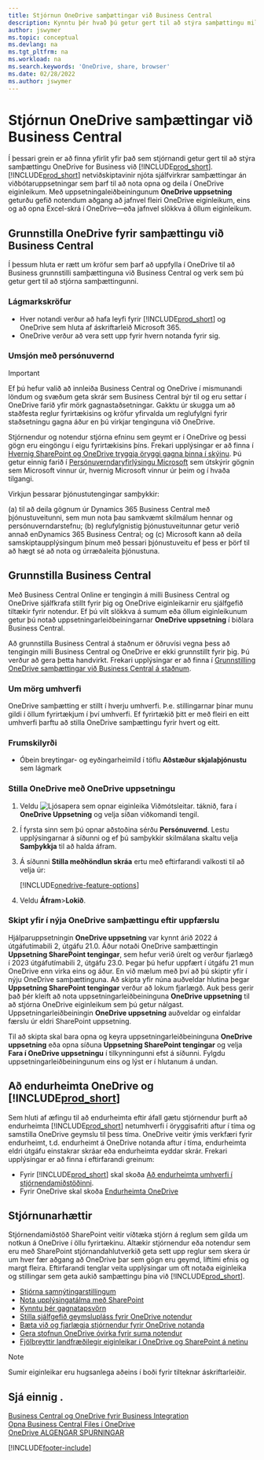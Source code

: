```yaml
---
title: Stjórnun OneDrive samþættingar við Business Central
description: Kynntu þér hvað þú getur gert til að stýra samþættingu milli Business Central og OneDrive for Business.
author: jswymer
ms.topic: conceptual
ms.devlang: na
ms.tgt_pltfrm: na
ms.workload: na
ms.search.keywords: 'OneDrive, share, browser'
ms.date: 02/28/2022
ms.author: jswymer
---
```

# <a name="managing-onedrive-integration-with-business-central"></a><a name="managing-onedrive-integration-with-business-central"></a><a name="managing-onedrive-integration-with-business-central"></a>Stjórnun OneDrive samþættingar við Business Central

Í þessari grein er að finna yfirlit yfir það sem stjórnandi getur gert til að stýra samþættingu OneDrive for Business við [!INCLUDE[prod_short](includes/prod_short.md)]. [!INCLUDE[prod_short](includes/prod_short.md)] netviðskiptavinir njóta sjálfvirkrar samþættingar án viðbótaruppsetningar sem þarf til að nota opna og deila í OneDrive eiginleikum. Með uppsetningaleiðbeiningunum **OneDrive uppsetning** geturðu gefið notendum aðgang að jafnvel fleiri OneDrive eiginleikum, eins og að opna Excel-skrá í OneDrive&mdash;eða jafnvel slökkva á öllum eiginleikum.  

## <a name="configure-onedrive-for-integration-with-business-central"></a><a name="configure-onedrive-for-integration-with-business-central"></a><a name="configure-onedrive-for-integration-with-business-central"></a>Grunnstilla OneDrive fyrir samþættingu við Business Central

Í þessum hluta er rætt um kröfur sem þarf að uppfylla í OneDrive til að Business grunnstilli samþættinguna við Business Central og verk sem þú getur gert til að stjórna samþættingunni.

### <a name="minimum-requirements"></a><a name="minimum-requirements"></a><a name="minimum-requirements"></a>Lágmarkskröfur

* Hver notandi verður að hafa leyfi fyrir [!INCLUDE[prod_short](includes/prod_short.md)] og OneDrive sem hluta af áskriftarleið Microsoft 365.
* OneDrive verður að vera sett upp fyrir hvern notanda fyrir sig.

### <a name="managing-privacy"></a><a name="managing-privacy"></a><a name="managing-privacy"></a>Umsjón með persónuvernd

> [!IMPORTANT]
> Ef þú hefur valið að innleiða Business Central og OneDrive í mismunandi löndum og svæðum geta skrár sem Business Central býr til og eru settar í OneDrive farið yfir mörk gagnastaðsetningar. Gakktu úr skugga um að staðfesta reglur fyrirtækisins og kröfur yfirvalda um reglufylgni fyrir staðsetningu gagna áður en þú virkjar tenginguna við OneDrive.

Stjórnendur og notendur stjórna efninu sem geymt er í OneDrive og þessi gögn eru eingöngu í eigu fyrirtækisins þíns. Frekari upplýsingar er að finna í [Hvernig SharePoint og OneDrive tryggja öryggi gagna þinna í skýinu](/sharepoint/safeguarding-your-data). Þú getur einnig farið í [Persónuverndaryfirlýsingu Microsoft](https://privacy.microsoft.com/en-us/privacystatement) sem útskýrir gögnin sem Microsoft vinnur úr, hvernig Microsoft vinnur úr þeim og í hvaða tilgangi.

Virkjun þessarar þjónustutengingar samþykkir:

(a) til að deila gögnum úr Dynamics 365 Business Central með þjónustuveitunni, sem mun nota þau samkvæmt skilmálum hennar og persónuverndarstefnu; (b) reglufylgnistig þjónustuveitunnar getur verið annað enDynamics 365 Business Central; og (c) Microsoft kann að deila samskiptaupplýsingum þínum með þessari þjónustuveitu ef þess er þörf til að hægt sé að nota og úrræðaleita þjónustuna.

## <a name="configure-business-central"></a><a name="configure-business-central"></a><a name="configure-business-central"></a>Grunnstilla Business Central

Með Business Central Online er tengingin á milli Business Central og OneDrive sjálfkrafa stillt fyrir þig og OneDrive eiginleikarnir eru sjálfgefið tiltækir fyrir notendur. Ef þú vilt slökkva á sumum eða öllum eiginleikunum getur þú notað uppsetningarleiðbeiningarnar **OneDrive uppsetning** í biðlara Business Central.

Að grunnstilla Business Central á staðnum er öðruvísi vegna þess að tengingin milli Business Central og OneDrive er ekki grunnstillt fyrir þig. Þú verður að gera þetta handvirkt. Frekari upplýsingar er að finna í [Grunnstilling OneDrive samþættingar við Business Central á staðnum](admin-onedrive-integration-onpremises.md).

### <a name="about-multiple-environments"></a><a name="about-multiple-environments"></a><a name="about-multiple-environments"></a>Um mörg umhverfi

OneDrive samþætting er stillt í hverju umhverfi. Þ.e. stillingarnar þínar munu gildi í öllum fyrirtækjum í því umhverfi. Ef fyrirtækið þitt er með fleiri en eitt umhverfi þarftu að stilla OneDrive samþættingu fyrir hvert og eitt.

### <a name="prerequisites"></a><a name="prerequisites"></a><a name="prerequisites"></a>Frumskilyrði

- Óbein breytingar- og eyðingarheimild í töflu **Aðstæður skjalaþjónustu** sem lágmark

### <a name="configure-onedrive-using-onedrive-setup"></a><a name="configure-onedrive-using-onedrive-setup"></a><a name="configure-onedrive-using-onedrive-setup"></a>Stilla OneDrive með OneDrive uppsetningu

1. Veldu ![Ljósapera sem opnar eiginleika Viðmótsleitar.](media/ui-search/search_small.png "Segðu mér hvað þú vilt gera") táknið, fara í **OneDrive Uppsetning** og velja síðan viðkomandi tengil. 
2. Í fyrsta sinn sem þú opnar aðstoðina sérðu **Persónuvernd**. Lestu upplýsingarnar á síðunni og ef þú samþykkir skilmálana skaltu velja **Samþykkja** til að halda áfram.
3. Á síðunni **Stilla meðhöndlun skráa** ertu með eftirfarandi valkosti til að velja úr:

   [!INCLUDE[onedrive-feature-options](includes/onedrive-feature-options.md)]
4. Veldu **Áfram**>**Lokið**.

### <a name="switching-to-new-onedrive-integration-after-upgrade"></a><a name="switching-to-new-onedrive-integration-after-upgrade"></a><a name="switching-to-new-onedrive-integration-after-upgrade"></a>Skipt yfir í nýja OneDrive samþættingu eftir uppfærslu

Hjálparuppsetningin **OneDrive uppsetning** var kynnt árið 2022 á útgáfutímabili 2, útgáfu 21.0. Áður notaði OneDrive samþættingin **Uppsetning SharePoint tengingar**, sem hefur verið úrelt og verður fjarlægð í 2023 útgáfutímabili 2, útgáfu 23.0. Þegar þú hefur uppfært í útgáfu 21 mun OneDrive enn virka eins og áður. En við mælum með því að þú skiptir yfir í nýju OneDrive samþættinguna. Að skipta yfir núna auðveldar hlutina þegar **Uppsetning SharePoint tengingar** verður að lokum fjarlægð. Auk þess gerir það þér kleift að nota uppsetningarleiðbeininguna **OneDrive uppsetning** til að stjórna OneDrive eiginleikum sem þú getur nálgast. Uppsetningarleiðbeiningin **OneDrive uppsetning** auðveldar og einfaldar færslu úr eldri SharePoint uppsetning.

Til að skipta skal bara opna og keyra uppsetningarleiðbeininguna **OneDrive uppsetning** eða opna síðuna **Uppsetning SharePoint tengingar** og velja **Fara í OneDrive uppsetningu** í tilkynningunni efst á síðunni. Fylgdu uppsetningarleiðbeiningunum eins og lýst er í hlutanum á undan.

## <a name="restoring-onedrive-and-"></a><a name="restoring-onedrive-and-"></a><a name="restoring-onedrive-and-"></a>Að endurheimta OneDrive og [!INCLUDE[prod_short](includes/prod_short.md)]

Sem hluti af æfingu til að endurheimta eftir áfall gætu stjórnendur þurft að endurheimta [!INCLUDE[prod_short](includes/prod_short.md)] netumhverfi í öryggisafriti aftur í tíma og samstilla OneDrive geymslu til þess tíma. OneDrive veitir ýmis verkfæri fyrir endurheimt, t.d. endurheimt á OneDrive notanda aftur í tíma, endurheimta eldri útgáfu einstakrar skráar eða endurheimta eyddar skrár. Frekari upplýsingar er að finna í eftirfarandi greinum:

* Fyrir [!INCLUDE[prod_short](includes/prod_short.md)] skal skoða [Að endurheimta umhverfi í stjórnendamiðstöðinni](/dynamics365/business-central/dev-itpro/administration/tenant-admin-center-backup-restore).
* Fyrir OneDrive skal skoða [Endurheimta OneDrive](https://support.microsoft.com/en-us/office/restore-your-onedrive-fa231298-759d-41cf-bcd0-25ac53eb8a15?ui=en-us&rs=en-us&ad=us)

## <a name="governance"></a><a name="governance"></a><a name="governance"></a>Stjórnunarhættir

Stjórnendamiðstöð SharePoint veitir víðtæka stjórn á reglum sem gilda um notkun á OneDrive í öllu fyrirtækinu. Altækir stjórnendur eða notendur sem eru með SharePoint stjórnandahlutverkið geta sett upp reglur sem skera úr um hver fær aðgang að OneDrive þar sem gögn eru geymd, líftími efnis og margt fleira. Eftirfarandi tenglar veita upplýsingar um oft notaða eiginleika og stillingar sem geta aukið samþættingu þína við [!INCLUDE[prod_short](includes/prod_short.md)]. 

* [Stjórna samnýtingarstillingum](/sharepoint/turn-external-sharing-on-or-off)
* [Nota upplýsingatálma með SharePoint](/sharepoint/information-barriers)
* [Kynntu þér gagnatapsvörn](/microsoft-365/compliance/dlp-learn-about-dlp)
* [Stilla sjálfgefið geymslupláss fyrir OneDrive notendur](/onedrive/set-default-storage-space)
* [Bæta við og fjarlægja stjórnendur fyrir OneDrive notanda](/sharepoint/manage-user-profiles#add-and-remove-admins-for-a-users-onedrive)
* [Gera stofnun OneDrive óvirka fyrir suma notendur](/sharepoint/manage-user-profiles#disable-onedrive-creation-for-some-users)
* [Fjölbreyttir landfræðilegir eiginleikar í OneDrive og SharePoint á netinu](/microsoft-365/enterprise/multi-geo-capabilities-in-onedrive-and-sharepoint-online-in-microsoft-365)

> [!NOTE]
> Sumir eiginleikar eru hugsanlega aðeins í boði fyrir tilteknar áskriftarleiðir.

## <a name="see-also"></a><a name="see-also"></a><a name="see-also"></a>Sjá einnig .

[Business Central og OneDrive fyrir Business Integration](across-onedrive-overview.md)  
[Opna Business Central Files í OneDrive](across-share-onedrive.md)  
[OneDrive ALGENGAR SPURNINGAR](admin-onedrive-faq.md)  

[!INCLUDE[footer-include](includes/footer-banner.md)]
